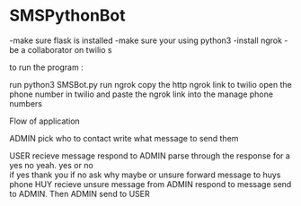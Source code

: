 # SMSPythonBot
-make sure flask is installed 
-make sure your using python3 
-install ngrok 
-be a collaborator on twilio s

to run the program : 

run python3 SMSBot.py 
run ngrok 
copy the http ngrok link to twilio 
  open the phone number in twilio and paste the ngrok link into the 
  manage phone numbers 
  


Flow of application 

  ADMIN
  pick who to contact
  write what message to send them 

  USER
  recieve message
  respond to ADMIN
  parse through the response for a yes no yeah.
    yes or no  
      if yes 
        thank you 
      if no 
        ask why 
    maybe or unsure 
      forward message to huys phone 
  HUY 
    recieve unsure message from ADMIN
    respond to message send to ADMIN. Then ADMIN send to USER
  